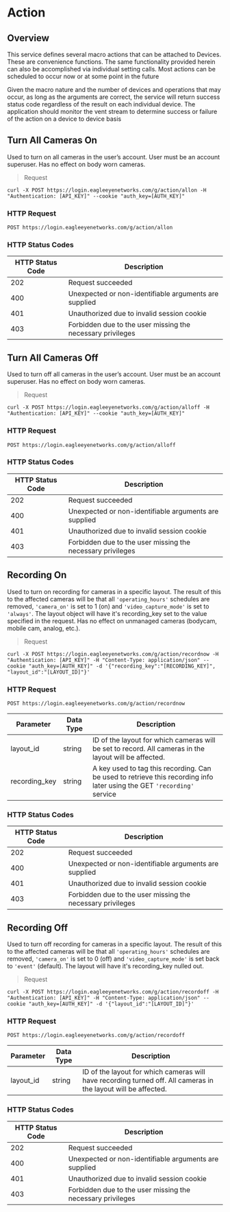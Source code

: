 # Action

<!--===================================================================-->
## Overview
<!--===================================================================-->

This service defines several macro actions that can be attached to <a class="definition" onclick="openModal('DOT-Device')">Devices</a>. These are convenience functions. The same functionality provided herein can also be accomplished via individual setting calls. Most actions can be scheduled to occur now or at some point in the future

Given the macro nature and the number of devices and operations that may occur, as long as the arguments are correct, the service will return success status code regardless of the result on each individual device. The application should monitor the vent stream to determine success or failure of the action on a device to device basis

<!--===================================================================-->
## Turn All Cameras On
<!--===================================================================-->

Used to turn on all cameras in the user’s account. User must be an account superuser. Has no effect on body worn cameras.

> Request

```shell
curl -X POST https://login.eagleeyenetworks.com/g/action/allon -H "Authentication: [API_KEY]" --cookie "auth_key=[AUTH_KEY]"
```

### HTTP Request

`POST https://login.eagleeyenetworks.com/g/action/allon`

### HTTP Status Codes

HTTP Status Code | Description
---------------- | -----------
202 | Request succeeded
400	| Unexpected or non-identifiable arguments are supplied
401	| Unauthorized due to invalid session cookie
403	| Forbidden due to the user missing the necessary privileges


<!--===================================================================-->
## Turn All Cameras Off
<!--===================================================================-->

Used to turn off all cameras in the user’s account. User must be an account superuser. Has no effect on body worn cameras.

> Request

```shell
curl -X POST https://login.eagleeyenetworks.com/g/action/alloff -H "Authentication: [API_KEY]" --cookie "auth_key=[AUTH_KEY]"
```

### HTTP Request

`POST https://login.eagleeyenetworks.com/g/action/alloff`

### HTTP Status Codes

HTTP Status Code | Description
---------------- | -----------
202 | Request succeeded
400	| Unexpected or non-identifiable arguments are supplied
401	| Unauthorized due to invalid session cookie
403	| Forbidden due to the user missing the necessary privileges


<!--===================================================================-->
## Recording On
<!--===================================================================-->

Used to turn on recording for cameras in a specific layout. The result of this to the affected cameras will be that all `'operating_hours'` schedules are removed, `'camera_on'` is set to 1 (on) and `'video_capture_mode'` is set to `'always'`. The layout object will have it's recording_key set to the value specified in the request. Has no effect on unmanaged cameras (bodycam, mobile cam, analog, etc.).

> Request

```shell
curl -X POST https://login.eagleeyenetworks.com/g/action/recordnow -H "Authentication: [API_KEY]" -H "Content-Type: application/json" --cookie "auth_key=[AUTH_KEY]" -d '{"recording_key":"[RECORDING_KEY]", "layout_id":"[LAYOUT_ID]"}'
```

### HTTP Request

`POST https://login.eagleeyenetworks.com/g/action/recordnow`

Parameter     | Data Type | Description
---------     | --------- | -----------
layout_id     | string    | ID of the layout for which cameras will be set to record. All cameras in the layout will be affected.
recording_key | string    | A key used to tag this recording. Can be used to retrieve this recording info later using the GET `'recording'` service

### HTTP Status Codes

HTTP Status Code | Description
---------------- | -----------
202 | Request succeeded
400	| Unexpected or non-identifiable arguments are supplied
401	| Unauthorized due to invalid session cookie
403	| Forbidden due to the user missing the necessary privileges


<!--===================================================================-->
## Recording Off
<!--===================================================================-->

Used to turn off recording for cameras in a specific layout. The result of this to the affected cameras will be that all `'operating_hours'` schedules are removed, `'camera_on'` is set to 0 (off) and `'video_capture_mode'` is set back to `'event'` (default). The layout will have it's recording_key nulled out.

> Request

```shell
curl -X POST https://login.eagleeyenetworks.com/g/action/recordoff -H "Authentication: [API_KEY]" -H "Content-Type: application/json" --cookie "auth_key=[AUTH_KEY]" -d '{"layout_id":"[LAYOUT_ID]"}'
```

### HTTP Request

`POST https://login.eagleeyenetworks.com/g/action/recordoff`

Parameter | Data Type | Description
--------- | --------- | -----------
layout_id | string    | ID of the layout for which cameras will have recording turned off. All cameras in the layout will be affected.

### HTTP Status Codes

HTTP Status Code | Description
---------------- | -----------
202 | Request succeeded
400	| Unexpected or non-identifiable arguments are supplied
401	| Unauthorized due to invalid session cookie
403	| Forbidden due to the user missing the necessary privileges

